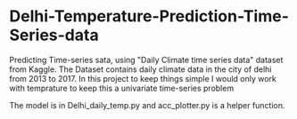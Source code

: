# Delhi-Temperature-Prediction-Time-Series-data
Predicting Time-series sata, using "Daily Climate time series data" dataset from Kaggle.
The Dataset contains daily climate data in the city of delhi from 2013 to 2017.
In this project to keep things simple I would only work with temprature to keep this a univariate time-series problem

The model is in Delhi_daily_temp.py and acc_plotter.py is a helper function.
